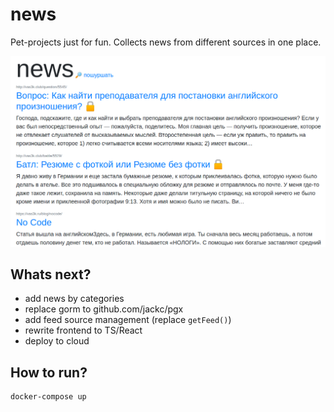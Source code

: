 # news

Pet-projects just for fun. Collects news from different sources in one place.

![preview](preview.png)

## Whats next?

- add news by categories
- replace gorm to github.com/jackc/pgx
- add feed source management (replace `getFeed()`)
- rewrite frontend to TS/React
- deploy to cloud

## How to run?

```
docker-compose up
```